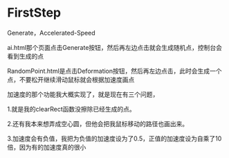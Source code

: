 # FirstStep
Generate，Accelerated-Speed

ai.html那个页面点击Generate按钮，然后再左边点击就会生成随机点，控制台会看到生成的点

RandomPoint.html是点击Deformation按钮，然后再左边点击，此时会生成一个点，不要松开继续滑动鼠标就会根据加速度画点

加速度的那个功能我大概实现了，就是现在有三个问题，

  1.就是我的clearRect函数没擦除已经生成的点。
  
  2.还有我本来想弄成空心圆，但他会把我鼠标移动的路径也画出来。
  
  3.加速度会有负值，我把为负值的加速度设为了0.5，正值的加速度设为自乘了10倍，因为有的加速度真的很小
